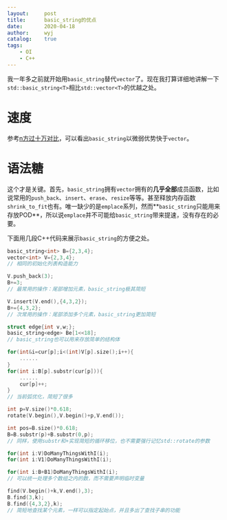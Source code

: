 ```yaml
---
layout:		post
title:		basic_string的优点
date:		2020-04-18
author:		wyj
catalog:	true
tags:
    - OI
    - C++
---
```


我一年多之前就开始用`basic_string`替代`vector`了。现在我打算详细地讲解一下`std::basic_string<T>`相比`std::vector<T>`的优越之处。

# 速度

参考[n方过十万对比](/2018/10/22/n%E6%96%B9%E8%BF%87%E5%8D%81%E4%B8%87%E5%AF%B9%E6%AF%94/)，可以看出`basic_string`以微弱优势快于`vector`。

# 语法糖

这个才是关键。首先，`basic_string`拥有`vector`拥有的**几乎全部**成员函数，比如说常用的`push_back`、`insert`、`erase`、`resize`等等。甚至释放内存函数`shrink_to_fit`也有。唯一缺少的是`emplace`系列，然而**`basic_string`只能用来存放POD**，所以说`emplace`并不可能给`basic_string`带来提速，没有存在的必要。

下面用几段C++代码来展示`basic_string`的方便之处。

```cpp
basic_string<int> B={2,3,4};
vector<int> V={2,3,4};
// 相同的初始化列表构造能力
```
```cpp
V.push_back(3);
B+=3;
// 最常用的操作：尾部增加元素，basic_string极其简短
```
```cpp
V.insert(V.end(),{4,3,2});
B+={4,3,2};
// 次常用的操作：尾部添加多个元素，basic_string更加简短
```
```cpp
struct edge{int v,w;};
basic_string<edge> Be[1<<18];
// basic_string也可以用来存放简单的结构体
```
```cpp
for(int&i=cur[p];i<(int)V[p].size();i++){
	......
}
for(int i:B[p].substr(cur[p])){
	......
	cur[p]++;
}
// 当前弧优化，简短了很多
```
```cpp
int p=V.size()*0.618;
rotate(V.begin(),V.begin()+p,V.end());

int pos=B.size()*0.618;
B=B.substr(p)+B.substr(0,p);
// 同样，使用substr和+实现简短的循环移位，也不需要强行记忆std::rotate的参数
```
```cpp
for(int i:V)DoManyThingsWithI(i);
for(int i:V1)DoManyThingsWithI(i);

for(int i:B+B1)DoManyThingsWithI(i);
// 可以统一处理多个数组之内的数，而不需要声明临时变量
```
```cpp
find(V.begin()+k,V.end(),3);
B.find(3,k);
B.find({4,3,2},k);
// 简短地查找某个元素，一样可以指定起始点，并且多出了查找子串的功能
```

